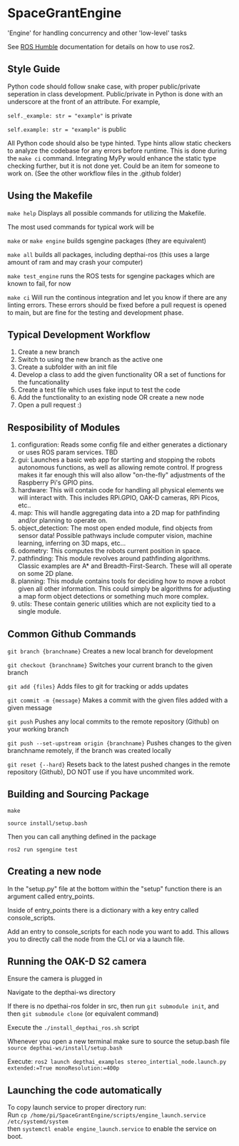 # SpaceGrantEngine
'Engine' for handling concurrency and other 'low-level' tasks 

See [ROS Humble](https://docs.ros.org/en/humble/index.html) documentation for details on how to use ros2.  

## Style Guide
Python code should follow snake case, with proper public/private seperation in class development.
Public/private in Python is done with an underscore at the front of an attribute. For example,

`self._example: str = "example"` is private

`self.example: str = "example"` is public

All Python code should also be type hinted. Type hints allow static checkers to analyze the 
codebase for any errors before runtime. This is done during the `make ci` command. Integrating
MyPy would enhance the static type checking further, but it is not done yet. Could be an item 
for someone to work on. (See the other workflow files in the .github folder)

## Using the Makefile
`make help` Displays all possible commands for utilizing the Makefile.

The most used commands for typical work will be 

`make` or `make engine` builds sgengine packages (they are equivalent)

`make all` builds all packages, including depthai-ros (this uses a large amount of ram and may crash your computer)

`make test_engine` runs the ROS tests for sgengine packages which are known to fail, for now

`make ci` Will run the continous integration and let you know if there are any linting errors.
These errors should be fixed before a pull request is opened to main, but are fine for the 
testing and development phase.

## Typical Development Workflow
1. Create a new branch
2. Switch to using the new branch as the active one
3. Create a subfolder with an init file
4. Develop a class to add the given functionality OR a set of functions for the funcationality
5. Create a test file which uses fake input to test the code
6. Add the functionality to an existing node OR create a new node
7. Open a pull request :)

## Resposibility of Modules
1. configuration: Reads some config file and either generates a dictionary or uses ROS param services. TBD
2. gui: Launches a basic web app for starting and stopping the robots autonomous functions, as well as allowing remote control. If progress makes it far enough this will also allow "on-the-fly" adjustments of the Raspberry Pi's GPIO pins. 
3. hardware: This will contain code for handling all physical elements we will interact with. This includes RPi.GPIO, OAK-D cameras, RPi Picos, etc..
4. map: This will handle aggregating data into a 2D map for pathfinding and/or planning to operate on.
5. object_detection: The most open ended module, find objects from sensor data! Possible pathways include computer vision, machine learning, inferring on 3D maps, etc...
6. odometry: This computes the robots current position in space.
7. pathfinding: This module revolves around pathfinding algorithms. Classic examples are A* and Breadth-First-Search. These will all operate on some 2D plane.
8. planning: This module contains tools for deciding how to move a robot given all other information. This could simply be algorithms for adjusting a map form object detections or something much more complex.
9. utils: These contain generic utilities which are not explicity tied to a single module.

## Common Github Commands
`git branch {branchname}` Creates a new local branch for development

`git checkout {branchname}` Switches your current branch to the given branch

`git add {files}` Adds files to git for tracking or adds updates

`git commit -m {message}` Makes a commit with the given files added with a given message

`git push` Pushes any local commits to the remote repository (Github) on your working branch

`git push --set-upstream origin {branchname}` Pushes changes to the given branchname remotely, if the branch was created locally

`git reset {--hard}` Resets back to the latest pushed changes in the remote repository (Github), DO NOT use if you have uncommited work.


## Building and Sourcing Package

`make`

`source install/setup.bash`

Then you can call anything defined in the package

`ros2 run sgengine test`

## Creating a new node

In the "setup.py" file at the bottom within the "setup" function there is an argument called entry_points. 

Inside of entry_points there is a dictionary with a key entry called console_scripts. 

Add an entry to console_scripts for each node you want to add. This allows you to directly call the node 
from the CLI or via a launch file. 


## Running the OAK-D S2 camera

Ensure the camera is plugged in

Navigate to the depthai-ws directory

If there is no dpethai-ros folder in src, then run `git submodule init`, and then `git submodule clone` (or equivalent command)

Execute the `./install_depthai_ros.sh` script

Whenever you open a new terminal make sure to source the setup.bash file
`source depthai-ws/install/setup.bash`

Execute: `ros2 launch depthai_examples stereo_intertial_node.launch.py extended:=True monoResolution:=400p`  

## Launching the code automatically

To copy launch service to proper directory run:  
Run `cp /home/pi/SpaceGrantEngine/scripts/engine_launch.service /etc/systemd/system`  
then `systemctl enable engine_launch.service` to enable the service on boot.  
